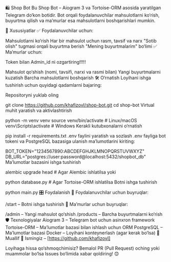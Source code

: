 🛍 Shop Bot
Bu Shop Bot – Aiogram 3 va Tortoise-ORM asosida yaratilgan Telegram do‘kon botidir. Bot orqali foydalanuvchilar mahsulotlarni ko‘rish, buyurtma qilish va ma’murlar esa mahsulotlarni boshqarishlari mumkin.

🚀 Xususiyatlar
✅ Foydalanuvchilar uchun:

Mahsulotlarni ko‘rish
Har bir mahsulot uchun rasm, tavsif va narx
"Sotib olish" tugmasi orqali buyurtma berish
"Mening buyurtmalarim" bo‘limi
✅ Ma’murlar uchun:

Token bilan Admin_id ni ozgartiring!!!!!

Mahsulot qo‘shish (nomi, tavsifi, narxi va rasmi bilan)
Yangi buyurtmalarni kuzatish
Barcha mahsulotlarni boshqarish
🛠 O‘rnatish
Loyihani ishga tushirish uchun quyidagi qadamlarni bajaring:

Repositoryni yuklab oling

git clone https://github.com/khafizovI/shop-bot.git
cd shop-bot
Virtual muhit yaratish va aktivlashtirish

python -m venv venv
source venv/bin/activate  # Linux/macOS
venv\Scripts\activate  # Windows
Kerakli kutubxonalarni o‘rnatish

pip install -r requirements.txt
.env faylini yaratish va sozlash .env fayliga bot tokeni va PostgreSQL bazasiga ulanish ma’lumotlarini kiriting:

BOT_TOKEN="1234567890:ABCDEFGHJKLMNOPQRSTUVWXYZ"
DB_URL="postgres://user:password@localhost:5432/shopbot_db"
Ma’lumotlar bazasini ishga tushirish

alembic upgrade head  # Agar Alembic ishlatilsa
yoki

python database.py  # Agar Tortoise-ORM ishlatilsa
Botni ishga tushirish

python main.py
🎛 Foydalanish
🔹 Foydalanuvchilar uchun buyruqlar:

/start – Botni ishga tushirish
🔹 Ma’murlar uchun buyruqlar:

/admin – Yangi mahsulot qo‘shish
/products – Barcha buyurtmalarni ko‘rish
🛡 Texnologiyalar
Aiogram 3 – Telegram bot uchun asinxron framework
Tortoise-ORM – Ma’lumotlar bazasi bilan ishlash uchun ORM
PostgreSQL – Ma’lumotlar bazasi
Docker – Loyihani konteynerlash (agar kerak bo‘lsa)
📌 Muallif
👤 Ismingiz – [https://github.com/khafizovI]

Loyihaga hissa qo‘shmoqchimisiz? Bemalol PR (Pull Request) oching yoki muammolar bo‘lsa Issues bo‘limida xabar qoldiring! 😊
